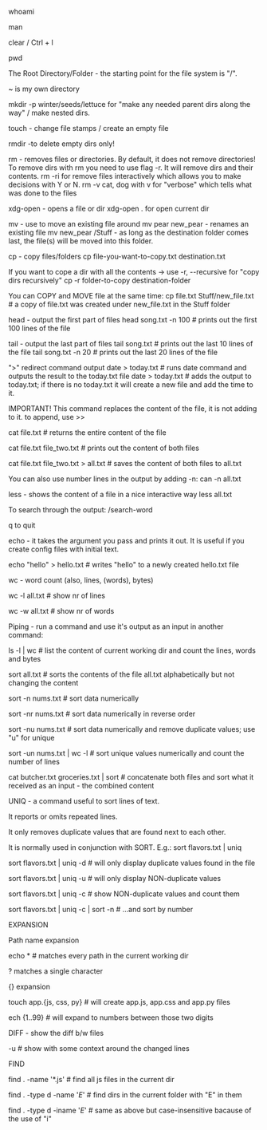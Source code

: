whoami

man 

clear / Ctrl + l

pwd

The Root Directory/Folder - the starting point for the file system is "/".

~ is my own directory

mkdir -p winter/seeds/lettuce for "make any needed parent dirs along the way" / make nested dirs.

touch - change file stamps / create an empty file

rmdir -to delete empty dirs only!

rm - removes files or directories.  By default, it does not remove directories!
To remove dirs with rm you need to use flag -r.
It will remove dirs and their contents.
rm -ri  for remove files interactively which allows you to make decisions with Y or N.
rm -v cat, dog with v for "verbose" which tells what was done to the files

xdg-open - opens a file or dir
xdg-open . for open current dir

mv - use to move an existing file around
mv pear new_pear - renames an existing file
mv new_pear /Stuff - as long as the destination folder comes last, the file(s) will be moved into this folder.

cp - copy files/folders
cp file-you-want-to-copy.txt destination.txt

If you want to cope a dir with all the contents -> use -r, --recursive for "copy dirs recursively"
cp -r folder-to-copy destination-folder

You can COPY and MOVE file at the same time:
cp file.txt Stuff/new_file.txt # a copy of file.txt was created under new_file.txt in the Stuff folder

head - output the first part of files
head song.txt -n 100 # prints out the first 100 lines of the file

tail - output the last part of files
tail song.txt # prints out the last 10 lines of the file
tail song.txt -n 20 # prints out the last 20 lines of the file

">" redirect command output date > today.txt # runs date command and outputs the result to the today.txt file
date > today.txt # adds the output to today.txt; if there is no today.txt it will create a new file and add the time to it.

IMPORTANT! This command replaces the content of the file, it is not adding to it.
to append, use >>

cat file.txt # returns the entire content of the file

cat file.txt file_two.txt # prints out the content of both files

cat file.txt file_two.txt > all.txt # saves the content of both files to all.txt

You can also use number lines in the output by adding -n:
can -n all.txt

less -  shows the content of a file in a nice interactive way
less all.txt

To search through the output: /search-word

q to quit 


echo - it takes the argument you pass and prints it out. It is useful if you create config files with initial text.

echo "hello" > hello.txt # writes "hello" to a newly created hello.txt file

wc - word count (also, lines, (words), bytes)

wc -l all.txt # show nr of lines

wc -w all.txt # show nr of words

Piping - run a command and use it's output as an input in another command:

ls -l | wc # list the content of current working dir and count the lines, words and bytes

sort all.txt # sorts the contents of the file all.txt alphabetically but not changing the content

sort -n nums.txt # sort data numerically

sort -nr nums.txt # sort data numerically in reverse order

sort -nu nums.txt # sort data numerically and remove duplicate values; use "u" for unique

sort -un nums.txt | wc -l # sort unique values numerically and count the number of lines

cat butcher.txt groceries.txt | sort # concatenate both files and sort what it received as an input - the combined content


UNIQ - a command useful to sort lines of text.

It reports or omits repeated lines.

It only removes duplicate values that are found next to each other.

It is normally used in conjunction with SORT. E.g.: sort flavors.txt | uniq

sort flavors.txt | uniq -d # will only display duplicate values found in the file

sort flavors.txt | uniq -u # will only display NON-duplicate values

sort flavors.txt | uniq -c # show NON-duplicate values and count them

sort flavors.txt | uniq -c | sort -n # ...and sort by number

EXPANSION

Path name expansion 

echo * # matches every path in the current working dir

? matches a single character 

{} expansion

touch app.{js, css, py} # will create app.js, app.css and app.py files 

ech {1..99} # will expand to numbers between those two digits

DIFF - show the diff b/w files

-u # show with some context around the changed lines

FIND 

find . -name '*.js' # find all js files in the current dir

find . -type d -name '*E*' # find dirs in the current folder with "E" in them

find . -type d -iname '*E*' # same as above but case-insensitive bacause of the use of "i"
















